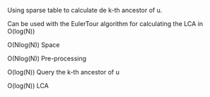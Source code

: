 Using sparse table to calculate de k-th ancestor of u.

Can be used with the EulerTour algorithm for calculating the LCA in O(log(N))

O(Nlog(N)) Space

O(Nlog(N)) Pre-processing

O(log(N)) Query the k-th ancestor of u

O(log(N)) LCA
